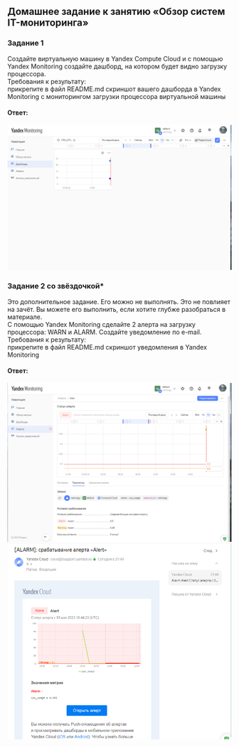 ## Домашнее задание к занятию «Обзор систем IT-мониторинга»  

### Задание 1  
Создайте виртуальную машину в Yandex Compute Cloud и с помощью Yandex Monitoring создайте дашборд, на котором будет видно загрузку процессора.  
Требования к результату:  
прикрепите в файл README.md скриншот вашего дашборда в Yandex Monitoring с мониторингом загрузки процессора виртуальной машины  

#### Ответ:  
![](https://github.com/networksuperman/netology_dev_ops/blob/main/SLINA-19/IT%20System%20and%20OS%20Linux/img/9-01-1-1.png)  


### Задание 2 со звёздочкой*  
Это дополнительное задание. Его можно не выполнять. Это не повлияет на зачёт. Вы можете его выполнить, если хотите глубже разобраться в материале.  
С помощью Yandex Monitoring сделайте 2 алерта на загрузку процессора: WARN и ALARM. Создайте уведомление по e-mail.  
Требования к результату:  
прикрепите в файл README.md скриншот уведомления в Yandex Monitoring  

#### Ответ:  
![](https://github.com/networksuperman/netology_dev_ops/blob/main/SLINA-19/IT%20System%20and%20OS%20Linux/img/9-01-2-1.png)  
![](https://github.com/networksuperman/netology_dev_ops/blob/main/SLINA-19/IT%20System%20and%20OS%20Linux/img/9-01-2-2.png)  


